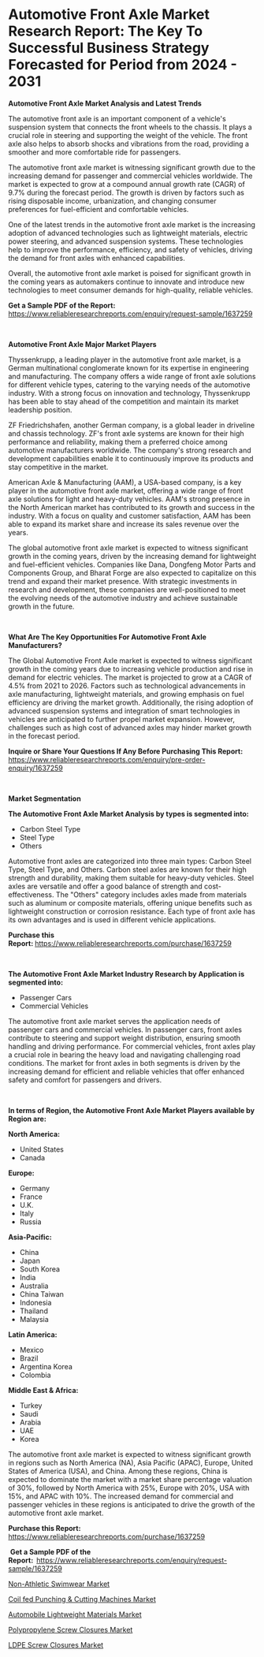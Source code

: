 <p><h1>Automotive Front Axle Market Research Report: The Key To Successful Business Strategy Forecasted for Period from 2024 - 2031</h1></p><p><strong>Automotive Front Axle Market Analysis and Latest Trends</strong></p>
<p><p>The automotive front axle is an important component of a vehicle's suspension system that connects the front wheels to the chassis. It plays a crucial role in steering and supporting the weight of the vehicle. The front axle also helps to absorb shocks and vibrations from the road, providing a smoother and more comfortable ride for passengers.</p><p>The automotive front axle market is witnessing significant growth due to the increasing demand for passenger and commercial vehicles worldwide. The market is expected to grow at a compound annual growth rate (CAGR) of 9.7% during the forecast period. The growth is driven by factors such as rising disposable income, urbanization, and changing consumer preferences for fuel-efficient and comfortable vehicles.</p><p>One of the latest trends in the automotive front axle market is the increasing adoption of advanced technologies such as lightweight materials, electric power steering, and advanced suspension systems. These technologies help to improve the performance, efficiency, and safety of vehicles, driving the demand for front axles with enhanced capabilities.</p><p>Overall, the automotive front axle market is poised for significant growth in the coming years as automakers continue to innovate and introduce new technologies to meet consumer demands for high-quality, reliable vehicles.</p></p>
<p><strong>Get a Sample PDF of the Report:&nbsp;</strong> <a href="https://www.reliableresearchreports.com/enquiry/request-sample/1637259">https://www.reliableresearchreports.com/enquiry/request-sample/1637259</a></p>
<p>&nbsp;</p>
<p><strong>Automotive Front Axle Major Market Players</strong></p>
<p><p>Thyssenkrupp, a leading player in the automotive front axle market, is a German multinational conglomerate known for its expertise in engineering and manufacturing. The company offers a wide range of front axle solutions for different vehicle types, catering to the varying needs of the automotive industry. With a strong focus on innovation and technology, Thyssenkrupp has been able to stay ahead of the competition and maintain its market leadership position.</p><p>ZF Friedrichshafen, another German company, is a global leader in driveline and chassis technology. ZF's front axle systems are known for their high performance and reliability, making them a preferred choice among automotive manufacturers worldwide. The company's strong research and development capabilities enable it to continuously improve its products and stay competitive in the market.</p><p>American Axle & Manufacturing (AAM), a USA-based company, is a key player in the automotive front axle market, offering a wide range of front axle solutions for light and heavy-duty vehicles. AAM's strong presence in the North American market has contributed to its growth and success in the industry. With a focus on quality and customer satisfaction, AAM has been able to expand its market share and increase its sales revenue over the years.</p><p>The global automotive front axle market is expected to witness significant growth in the coming years, driven by the increasing demand for lightweight and fuel-efficient vehicles. Companies like Dana, Dongfeng Motor Parts and Components Group, and Bharat Forge are also expected to capitalize on this trend and expand their market presence. With strategic investments in research and development, these companies are well-positioned to meet the evolving needs of the automotive industry and achieve sustainable growth in the future.</p></p>
<p>&nbsp;</p>
<p><strong>What Are The Key Opportunities For Automotive Front Axle Manufacturers?</strong></p>
<p><p>The Global Automotive Front Axle market is expected to witness significant growth in the coming years due to increasing vehicle production and rise in demand for electric vehicles. The market is projected to grow at a CAGR of 4.5% from 2021 to 2026. Factors such as technological advancements in axle manufacturing, lightweight materials, and growing emphasis on fuel efficiency are driving the market growth. Additionally, the rising adoption of advanced suspension systems and integration of smart technologies in vehicles are anticipated to further propel market expansion. However, challenges such as high cost of advanced axles may hinder market growth in the forecast period.</p></p>
<p><strong>Inquire or Share Your Questions If Any Before Purchasing This Report:</strong> <a href="https://www.reliableresearchreports.com/enquiry/pre-order-enquiry/1637259">https://www.reliableresearchreports.com/enquiry/pre-order-enquiry/1637259</a></p>
<p>&nbsp;</p>
<p><strong>Market Segmentation</strong></p>
<p><strong>The Automotive Front Axle Market Analysis by types is segmented into:</strong></p>
<p><ul><li>Carbon Steel Type</li><li>Steel Type</li><li>Others</li></ul></p>
<p><p>Automotive front axles are categorized into three main types: Carbon Steel Type, Steel Type, and Others. Carbon steel axles are known for their high strength and durability, making them suitable for heavy-duty vehicles. Steel axles are versatile and offer a good balance of strength and cost-effectiveness. The "Others" category includes axles made from materials such as aluminum or composite materials, offering unique benefits such as lightweight construction or corrosion resistance. Each type of front axle has its own advantages and is used in different vehicle applications.</p></p>
<p><strong>Purchase this Report:&nbsp;</strong><a href="https://www.reliableresearchreports.com/purchase/1637259">https://www.reliableresearchreports.com/purchase/1637259</a></p>
<p>&nbsp;</p>
<p><strong>The Automotive Front Axle Market Industry Research by Application is segmented into:</strong></p>
<p><ul><li>Passenger Cars</li><li>Commercial Vehicles</li></ul></p>
<p><p>The automotive front axle market serves the application needs of passenger cars and commercial vehicles. In passenger cars, front axles contribute to steering and support weight distribution, ensuring smooth handling and driving performance. For commercial vehicles, front axles play a crucial role in bearing the heavy load and navigating challenging road conditions. The market for front axles in both segments is driven by the increasing demand for efficient and reliable vehicles that offer enhanced safety and comfort for passengers and drivers.</p></p>
<p>&nbsp;</p>
<p><strong>In terms of Region, the Automotive Front Axle Market Players available by Region are:</strong></p>
<p>
    <p> <strong> North America: </strong>
        <ul>
            <li>United States</li>
            <li>Canada</li>
        </ul>
        </p> 
    <p> <strong> Europe: </strong>
        <ul>
            <li>Germany</li>
            <li>France</li>
            <li>U.K.</li>
            <li>Italy</li>
            <li>Russia</li>
        </ul>
        </p> 
    <p> <strong> Asia-Pacific: </strong>
        <ul>
            <li>China</li>
            <li>Japan</li>
            <li>South Korea</li>
            <li>India</li>
            <li>Australia</li>
            <li>China Taiwan</li>
            <li>Indonesia</li>
            <li>Thailand</li>
            <li>Malaysia</li>
        </ul>
        </p> 
    <p> <strong> Latin America: </strong>
        <ul>
            <li>Mexico</li>
            <li>Brazil</li>
            <li>Argentina Korea</li>
            <li>Colombia</li>
        </ul>
        </p> 
    <p> <strong> Middle East & Africa: </strong>
        <ul>
            <li>Turkey</li>
            <li>Saudi</li>
            <li>Arabia</li>
            <li>UAE</li>
            <li>Korea</li>
        </ul>
    </p>
    </p>
<p><p>The automotive front axle market is expected to witness significant growth in regions such as North America (NA), Asia Pacific (APAC), Europe, United States of America (USA), and China. Among these regions, China is expected to dominate the market with a market share percentage valuation of 30%, followed by North America with 25%, Europe with 20%, USA with 15%, and APAC with 10%. The increased demand for commercial and passenger vehicles in these regions is anticipated to drive the growth of the automotive front axle market.</p></p>
<p><strong>Purchase this Report: </strong><a href="https://www.reliableresearchreports.com/purchase/1637259">https://www.reliableresearchreports.com/purchase/1637259</a></p>
<p>&nbsp;<strong>Get a Sample PDF of the Report:&nbsp;&nbsp;</strong><a href="https://www.reliableresearchreports.com/enquiry/request-sample/1637259">https://www.reliableresearchreports.com/enquiry/request-sample/1637259</a></p>
<p><strong></strong></p>
<p><p><a href="https://github.com/sougarounis/Market-Research-Report-List-1/blob/main/non-athletic-swimwear-market.md">Non-Athletic Swimwear Market</a></p><p><a href="https://github.com/jodemen/Market-Research-Report-List-1/blob/main/coil-fed-punching-cutting-machines-market.md">Coil fed Punching & Cutting Machines Market</a></p><p><a href="https://github.com/jj19131/Market-Research-Report-List-1/blob/main/automobile-lightweight-materials-market.md">Automobile Lightweight Materials Market</a></p><p><a href="https://github.com/WillieWoodard/Market-Research-Report-List-3/blob/main/polypropylene-screw-closures-market.md">Polypropylene Screw Closures Market</a></p><p><a href="https://github.com/marloy8/Market-Research-Report-List-3/blob/main/ldpe-screw-closures-market.md">LDPE Screw Closures Market</a></p></p>